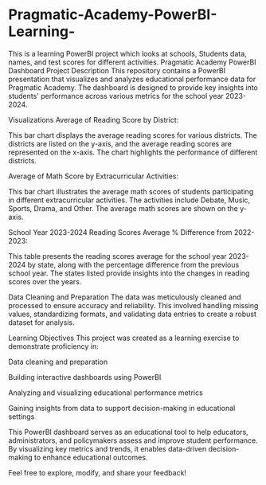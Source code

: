# Pragmatic-Academy-PowerBI-Learning-
This is a learning PowerBI project which looks at schools, Students data, names, and test scores for different activities. 
Pragmatic Academy PowerBI Dashboard Project
Description
This repository contains a PowerBI presentation that visualizes and analyzes educational performance data for Pragmatic Academy. The dashboard is designed to provide key insights into students' performance across various metrics for the school year 2023-2024.

Visualizations
Average of Reading Score by District:

This bar chart displays the average reading scores for various districts. The districts are listed on the y-axis, and the average reading scores are represented on the x-axis. The chart highlights the performance of different districts.

Average of Math Score by Extracurricular Activities:

This bar chart illustrates the average math scores of students participating in different extracurricular activities. The activities include Debate, Music, Sports, Drama, and Other. The average math scores are shown on the y-axis.

School Year 2023-2024 Reading Scores Average % Difference from 2022-2023:

This table presents the reading scores average for the school year 2023-2024 by state, along with the percentage difference from the previous school year. The states listed provide insights into the changes in reading scores over the years.

Data Cleaning and Preparation
The data was meticulously cleaned and processed to ensure accuracy and reliability. This involved handling missing values, standardizing formats, and validating data entries to create a robust dataset for analysis.

Learning Objectives
This project was created as a learning exercise to demonstrate proficiency in:

Data cleaning and preparation

Building interactive dashboards using PowerBI

Analyzing and visualizing educational performance metrics

Gaining insights from data to support decision-making in educational settings

This PowerBI dashboard serves as an educational tool to help educators, administrators, and policymakers assess and improve student performance. By visualizing key metrics and trends, it enables data-driven decision-making to enhance educational outcomes.

Feel free to explore, modify, and share your feedback!
